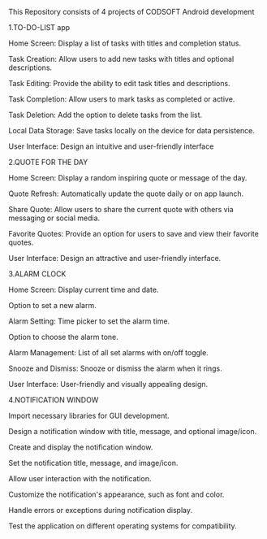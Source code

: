 This Repository consists of 4 projects of CODSOFT Android development





1.TO-DO-LIST app




Home Screen: Display a list of tasks with titles and completion status.



Task Creation: Allow users to add new tasks with titles and optional descriptions.



Task Editing: Provide the ability to edit task titles and descriptions.



Task Completion: Allow users to mark tasks as completed or active.



Task Deletion: Add the option to delete tasks from the list.




Local Data Storage: Save tasks locally on the device for data persistence.



User Interface: Design an intuitive and user-friendly interface




2.QUOTE FOR THE DAY




Home Screen: Display a random inspiring quote or message of the day.




Quote Refresh: Automatically update the quote daily or on app launch.



Share Quote: Allow users to share the current quote with others via messaging or social media.



Favorite Quotes: Provide an option for users to save and view their favorite quotes.



User Interface: Design an attractive and user-friendly interface.





3.ALARM CLOCK



Home Screen: Display current time and date.



Option to set a new alarm.




Alarm Setting: Time picker to set the alarm time.




Option to choose the alarm tone.



Alarm Management: List of all set alarms with on/off toggle.



Snooze and Dismiss: Snooze or dismiss the alarm when it rings.




User Interface: User-friendly and visually appealing design.






4.NOTIFICATION WINDOW



Import necessary libraries for GUI development.




Design a notification window with title, message, and optional image/icon.



Create and display the notification window.



Set the notification title, message, and image/icon.



Allow user interaction with the notification.



Customize the notification's appearance, such as font and color.



Handle errors or exceptions during notification display.



Test the application on different operating systems for compatibility.

